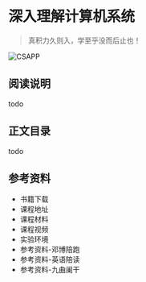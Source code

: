 # 深入理解计算机系统

> 真积力久则入，学至乎没而后止也！

![CSAPP](https://tva1.sinaimg.cn/large/008i3skNly1gx0mwmkgzwj31bu0u07bg.jpg)

## 阅读说明

todo



## 正文目录

todo




## 参考资料
* 书籍下载
* 课程地址
* 课程材料
* 课程视频
* 实验环境
* 参考资料-邓博陪跑
* 参考资料-英语陪读
* 参考资料-九曲阑干